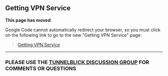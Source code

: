 ## Getting VPN Service ##

<strong>This page has moved</strong>.

Google Code cannot automatically redirect your browser, so you must click on the following link to go to the new "Getting VPN Service" page:

> [Getting VPN Service](cGettingVPNService.md)


---


### PLEASE USE THE [TUNNELBLICK DISCUSSION GROUP](https://groups.google.com/forum/#!forum/tunnelblick-discuss) FOR COMMENTS OR QUESTIONS ###